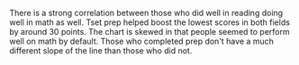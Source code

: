 There is a strong correlation between those who did well in reading doing well in math as well. Tset prep helped boost the lowest scores in both fields by around 30 points. The chart is skewed in that people seemed to perform well on math by default. Those who completed prep don't have a much different slope of the line than those who did not.